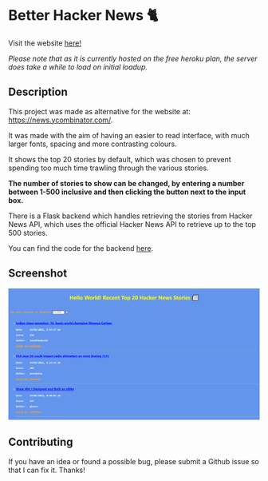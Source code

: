 # Better Hacker News 🐈

Visit the website [here!](https://better-hnews.herokuapp.com/) 

*Please note that as it is currently hosted on the free heroku plan, the server does take a while to load on initial loadup.*

## Description

This project was made as alternative for the website at: https://news.ycombinator.com/.

It was made with the aim of having an easier to read interface, with much larger fonts, spacing and more contrasting colours.

It shows the top 20 stories by default, which was chosen to prevent spending too much time trawling through the various stories.

**The number of stories to show can be changed, by entering a number between 1-500 inclusive and then clicking the button next to the input box.**

There is a Flask backend which handles retrieving the stories from Hacker News API, which uses the official Hacker News API to retrieve up to the top 500 stories.

You can find the code for the backend [here](https://github.com/waterfalle/better-hn-backend).

## Screenshot

![preview](https://github.com/waterfalle/better-hn/blob/main/img/preview.png)

## Contributing

If you have an idea or found a possible bug, please submit a Github issue so that I can fix it. Thanks!

